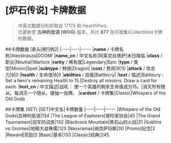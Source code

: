 [炉石传说] 卡牌数据
=====
>中英文数据分别抓取自 17173 和 HearthPwn。  
>已更新至 **古神的低语 (WOG)** 版本，共计 **877** 张可收集(Collectible)卡牌的数据。

##卡牌数据
|表头|例1|例2|
|----|----|-----
|**name** / 卡牌名称|Alexstrasza|DOOM!
|**name_cn** / 中文名称|阿莱克丝塔萨|末日降临
|**class** / 职业|Neutral|Warlock
|**rarity** / 稀有度|Legendary|Epic
|**type** / 类型|Minion|Spell
|**subtype** / 种族|Dragon|
|**cost** / 费用|9|10
|**attack** / 攻击力|8|0
|**health** / 生命值|8|0
|**abilities** / 技能|Battlecry|
|**text** / 描述|Battlecry : Set a hero's remaining Health to 15.|Destroy all minions. Draw a card for each.
|**text_cn** / 中文描述|战吼： 使一个英雄的剩余生命值成为15。|消灭所有随从。每消灭一个随从，便抽一张牌。
|**cardset** / 卡牌集|Classic|Whispers of the Old Gods

##卡牌集 (SET)
|SET|中文名|卡牌数量
|----|----|-----
|Whispers of the Old Gods|古神的低语|134
|The League of Explorers|冒险家协会|45
|The Grand Tournament|冠军的试炼|132
|Blackrock Mountain|黑石山的火焰|31
|Goblins vs Gnomes|地精大战侏儒|123 
|Naxxramas|纳克萨玛斯|30
|Promo|纪念|2
|Reward|奖励|2
|Basic|基本|133
|Classic|经典|245
